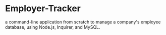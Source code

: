 # Employer-Tracker
a command-line application from scratch to manage a company's employee database, using Node.js, Inquirer, and MySQL.
